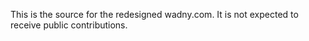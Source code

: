 This is the source for the redesigned wadny.com. It is not expected to receive public contributions.
